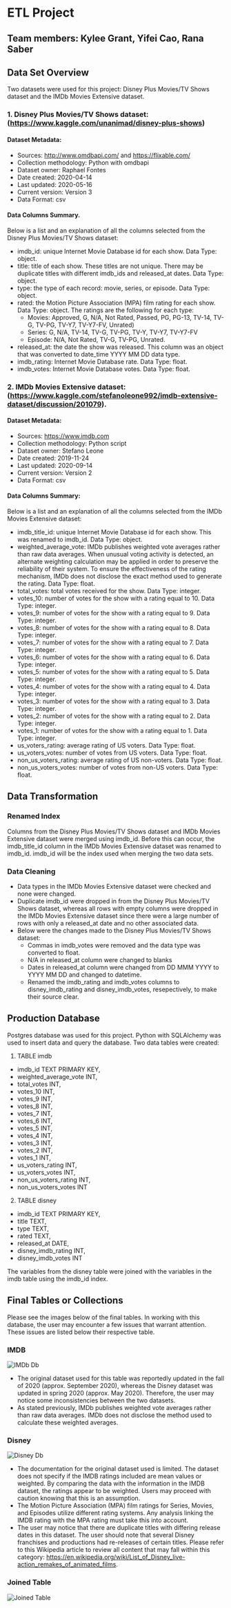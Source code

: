 # ETL Project
## Team members: Kylee Grant, Yifei Cao, Rana Saber
 
## Data Set Overview
Two datasets were used for this project: Disney Plus Movies/TV Shows dataset and the IMDb Movies Extensive dataset.
 
### 1. Disney Plus Movies/TV Shows dataset: (https://www.kaggle.com/unanimad/disney-plus-shows)
 
#### Dataset Metadata:
* Sources: http://www.omdbapi.com/ and https://flixable.com/
* Collection methodology: Python with omdbapi
* Dataset owner: Raphael Fontes
* Date created: 2020-04-14
* Last updated: 2020-05-16
* Current version: Version 3
* Data Format: csv
 
#### Data Columns Summary.
Below is a list and an explanation of all the columns selected from the Disney Plus Movies/TV Shows dataset:
* imdb_id: unique Internet Movie Database id for each show. Data Type: object.
* title: title of each show. These titles are not unique. There may be duplicate titles with different imdb_ids and released_at dates. Data Type: object.
* type: the type of each record: movie, series, or episode. Data Type: object.
* rated: the Motion Picture Association (MPA) film rating for each show. Data Type: object. The ratings are the following for each type:
   * Movies: Approved, G, N/A, Not Rated, Passed, PG, PG-13, TV-14, TV-G, TV-PG, TV-Y7, TV-Y7-FV, Unrated)
   * Series:  G, N/A, TV-14, TV-G, TV-PG, TV-Y, TV-Y7, TV-Y7-FV
   * Episode: N/A, Not Rated, TV-G, TV-PG, Unrated.
* released_at: the date the show was released. This column was an object that was converted to date_time YYYY MM DD data type.
* imdb_rating: Internet Movie Database rate. Data Type: float.
* imdb_votes: Internet Movie Database votes. Data Type: float.
 
### 2. IMDb Movies Extensive dataset: (https://www.kaggle.com/stefanoleone992/imdb-extensive-dataset/discussion/201079).
 
#### Dataset Metadata:
* Sources: https://www.imdb.com
* Collection methodology: Python script
* Dataset owner: Stefano Leone
* Date created: 2019-11-24
* Last updated: 2020-09-14
* Current version: Version 2
* Data Format: csv
 
#### Data Columns Summary:
Below is a list and an explanation of all the columns selected from the IMDb Movies Extensive dataset:
* imdb_title_id: unique Internet Movie Database id for each show. This was renamed to imdb_id. Data Type: object.
* weighted_average_vote: IMDb publishes weighted vote averages rather than raw data averages. When unusual voting activity is detected, an alternate weighting calculation may be applied in order to preserve the reliability of their system. To ensure the effectiveness of the rating mechanism, IMDb does not disclose the exact method used to generate the rating. Data Type: float.
* total_votes: total votes received for the show. Data Type: integer. 
* votes_10: number of votes for the show with a rating equal to 10. Data Type: integer. 
* votes_9: number of votes for the show with a rating equal to 9. Data Type: integer. 
* votes_8: number of votes for the show with a rating equal to 8. Data Type: integer. 
* votes_7: number of votes for the show with a rating equal to 7. Data Type: integer. 
* votes_6: number of votes for the show with a rating equal to 6. Data Type: integer. 
* votes_5: number of votes for the show with a rating equal to 5. Data Type: integer. 
* votes_4: number of votes for the show with a rating equal to 4. Data Type: integer. 
* votes_3: number of votes for the show with a rating equal to 3. Data Type: integer. 
* votes_2: number of votes for the show with a rating equal to 2. Data Type: integer. 
* votes_1: number of votes for the show with a rating equal to 1. Data Type: integer. 
* us_voters_rating: average rating of US voters. Data Type: float. 
* us_voters_votes: number of votes from US voters. Data Type: float.
* non_us_voters_rating: average rating of US non-voters. Data Type: float.
* non_us_voters_votes: number of votes from non-US voters. Data Type: float.

## Data Transformation
### Renamed Index
Columns from the Disney Plus Movies/TV Shows dataset and IMDb Movies Extensive dataset were merged using imdb_id. Before this can occur, the imdb_title_id column in the IMDb Movies Extensive dataset was renamed to imdb_id. imdb_id will be the index used when merging the two data sets.

### Data Cleaning
* Data types in the IMDb Movies Extensive dataset were checked and none were changed. 
* Duplicate imdb_id were dropped in from the Disney Plus Movies/TV Shows dataset, whereas all rows with empty columns were dropped in the IMDb Movies Extensive dataset since there were a large number of rows with only a released_at date and no other associated data. 
* Below were the changes made to the Disney Plus Movies/TV Shows dataset:
    * Commas in imdb_votes were removed and the data type was converted to float.
    * N/A in released_at column were changed to blanks
    * Dates in released_at column were changed from DD MMM YYYY to YYYY MM DD and changed to datetime.
    * Renamed the imdb_rating and imdb_votes columns to disney_imdb_rating and disney_imdb_votes, resepectively, to make their source clear.

## Production Database
Postgres database was used for this project. Python with SQLAlchemy was used to insert data and query the database. Two data tables were created: 
1. TABLE imdb
* imdb_id TEXT PRIMARY KEY,
* weighted_average_vote INT,
* total_votes INT,
* votes_10 INT,
* votes_9 INT,
* votes_8 INT,
* votes_7 INT,
* votes_6 INT,
* votes_5 INT,
* votes_4 INT,
* votes_3 INT,
* votes_2 INT,
* votes_1 INT,
* us_voters_rating INT,
* us_voters_votes INT,
* non_us_voters_rating INT,
* non_us_voters_votes INT

2. TABLE disney
* imdb_id TEXT PRIMARY KEY,
* title TEXT,
* type TEXT,
* rated TEXT,
* released_at DATE,
* disney_imdb_rating INT,
* disney_imdb_votes INT


The variables from the disney table were joined with the variables in the imdb table using the imdb_id index.
 
## Final Tables or Collections
Please see the images below of the final tables. In working with this database, the user may encounter a few issues that warrant attention. These issues are listed below their respective table. 
 
### IMDB
![IMDb Db](Images/imdbdb.png?raw=true "IMDb Db") 
   * The original dataset used for this table was reportedly updated in the fall of 2020 (approx. September 2020), whereas the Disney dataset was updated in spring 2020 (approx. May 2020). Therefore, the user may notice some inconsistencies between the two datasets. 
   * As stated previously, IMDb publishes weighted vote averages rather than raw data averages. IMDb does not disclose the method used to calculate these weighted averages. 
 
### Disney
![Disney Db](Images/disneydb.png?raw=true "Disney Db")
   * The documentation for the original dataset used is limited. The dataset does not specify if the IMDB ratings included are mean values or weighted. By comparing the data with the information in the IMDB dataset, the ratings appear to be weighted. Users may proceed with caution knowing that this is an assumption.  
   * The Motion Picture Association (MPA) film ratings for Series, Movies, and Episodes utilize different rating systems. Any analysis linking the IMDB rating with the MPA rating must take this into account. 
   * The user may notice that there are duplicate titles with differing release dates in this dataset. The user should note that several Disney franchises and productions had re-releases of certain titles. Please refer to this Wikipedia article to review all content that may fall within this category: https://en.wikipedia.org/wiki/List_of_Disney_live-action_remakes_of_animated_films.

### Joined Table
![Joined Table](Images/joinedtable.png?raw=true "Joined Table")
